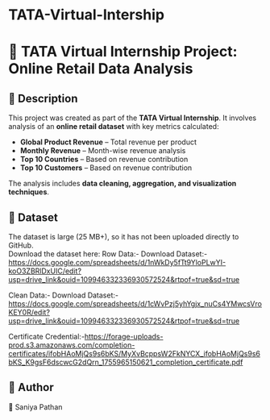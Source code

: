 # TATA-Virtual-Intership

# 🛒 TATA Virtual Internship Project: Online Retail Data Analysis

## **📌 Description**
This project was created as part of the **TATA Virtual Internship**. It involves analysis of an **online retail dataset** with key metrics calculated:  

- **Global Product Revenue** – Total revenue per product  
- **Monthly Revenue** – Month-wise revenue analysis  
- **Top 10 Countries** – Based on revenue contribution  
- **Top 10 Customers** – Based on revenue contribution  

The analysis includes **data cleaning, aggregation, and visualization techniques**.  



## **📁 Dataset**
The dataset is large (25 MB+), so it has not been uploaded directly to GitHub.  
Download the dataset here:
Row Data:-
Download Dataset:- https://docs.google.com/spreadsheets/d/1nWkDy5fTt9YloPLwYI-koO3ZBRlDxUIC/edit?usp=drive_link&ouid=109946332336930572524&rtpof=true&sd=true

Clean Data:-
Download Dataset:-https://docs.google.com/spreadsheets/d/1cWvPzj5yhYgjx_nuCs4YMwcsVroKEY0R/edit?usp=drive_link&ouid=109946332336930572524&rtpof=true&sd=true

Certificate Credential:-https://forage-uploads-prod.s3.amazonaws.com/completion-certificates/ifobHAoMjQs9s6bKS/MyXvBcppsW2FkNYCX_ifobHAoMjQs9s6bKS_K9gsF6dscwcG2dQrn_1755965150621_completion_certificate.pdf

## 📝 Author
👤 Saniya Pathan






